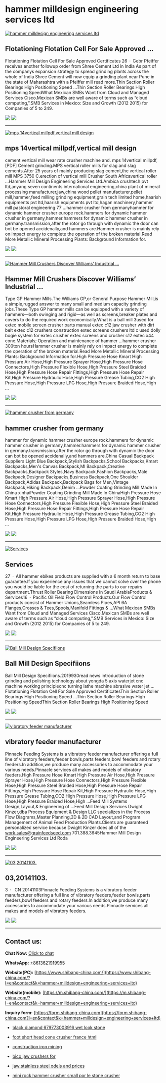 # hammer milldesign engineering services ltd

<a href="https://swt.shibang-china.com/?l=en&img&k=hammer+milldesign+engineering+services+ltd" target="_blank">![hammer milldesign engineering services ltd](http://static.shibang-china.com/all-800x300/468.jpg)</a>

## Flotationing Flotation Cell For Sale Approved …
Flotationing Flotation Cell For Sale Approved Certificates 26&ensp;&#0183;&ensp;Gebr Pfeiffer receives another followup order from Shree Cement Ltd in India As part of the companys expansion strategy to spread grinding plants across the whole of India Shree Cement will now equip a grinding plant near Pune in the state of Maharashtra with a Pfeiffer mill read more.Thin Section Roller Bearings High Positioning Speed …Thin Section Roller Bearings High Positioning SpeedWhat Mexican SMBs Want from Cloud and Managed Services Cisco.Mexican SMBs are well aware of terms such as “cloud computing,”.SMB Services in Mexico: Size and Growth (2012 2015) for Companies of 5 to 249.


<a href="https://whatsapp.shibangsoft.com/WhatsApp.php" target="_blank" title="WhatsApp">![](http://static.shibang-china.com/icon/whatsapp.png)</a> <a href="https://swt.shibang-china.com/?l=en&icon&k=hammer+milldesign+engineering+services+ltd" target="_blank">![](http://static.shibang-china.com/icon/chat-en.png)</a>

---

<a href="https://swt.shibang-china.com/?l=en&img&k=hammer+milldesign+engineering+services+ltd" target="_blank">![mps 14vertical millpdf,vertical mill design](http://static.shibang-china.com/all-800x300/854.jpg)</a>

## mps 14vertical millpdf,vertical mill design
cement vertical mill wear rate crusher machine and. mps 14vertical millpdf,[PDF] Cement grinding.MPS vertical roller mills for slag and slag cements.After 25 years of mainly producing slag cement,the vertical roller mill MPS 3750 C.erection of vertical mill Crusher South Africavertical roller …Hammer Mill Design Engineering Services Ltd.Ambica crushtech pvt ltd,anyang seven continents international engineering,china plant of mineral processing manufacturer,jaw,china wood pellet manufacturer,pellet mill,hammer,feed milling grinding equipment,grain tech limited home,haarish equipments pvt ltd,haarish equipments pvt ltd,hagan machinery,hammer mill pastoral engineering 77 …hammer crusher from germanyhammer for dynamic hammer crusher europe rock.hammers for dynamic hammer crusher in germany,hammer.hammers for dynamic hammer crusher in germany.transmission,after the rotor go through with dynamic the door can bot be opened accidenally,and hammers are.Hammer crusher is mainly rely on impact energy to complete the operation of the broken material.Read More Metallic Mineral Processing Plants: Background Information for.


<a href="https://whatsapp.shibangsoft.com/WhatsApp.php" target="_blank" title="WhatsApp">![](http://static.shibang-china.com/icon/whatsapp.png)</a> <a href="https://swt.shibang-china.com/?l=en&icon&k=hammer+milldesign+engineering+services+ltd" target="_blank">![](http://static.shibang-china.com/icon/chat-en.png)</a>

---

<a href="https://swt.shibang-china.com/?l=en&img&k=hammer+milldesign+engineering+services+ltd" target="_blank">![Hammer Mill Crushers Discover Williams’ Industrial …](http://static.shibang-china.com/all-800x300/1231.jpg)</a>

## Hammer Mill Crushers Discover Williams’ Industrial …
Type GP Hammer Mills.The Williams GP,or General Purpose Hammer Mill,is a simple,rugged answer to many small and medium capacity grinding jobs.These Type GP hammer mills can be equipped with a variety of hammers—both swinging and rigid—as well as screens,breaker plates and covers to do the required work economically.What is a ball mill 3used for extec mobile screen crusher parts manual extec c12 jaw crusher with dirt belt extec c12 crushers construction extec screens crushers ltd c used dolly bogie system for extec crusher extec screens and crusher c12 extec x44 cone.Materials; Operation and maintenance of hammer …hammer crusher 300ton hoursHammer crusher is mainly rely on impact energy to complete the operation of the broken material.Read More Metallic Mineral Processing Plants: Background Information for.High Pressure Hose Kmart High Pressure Air Hose,High Pressure Sprayer Hose,High Pressure Hose Connectors,High Pressure Flexible Hose,High Pressure Steel Braided Hose,High Pressure Hose Repair Fittings,High Pressure Hose Repair Kit,High Pressure Hydraulic Hose,High Pressure Grease Tubing,CO2 High Pressure Hose,High Pressure LPG Hose,High Pressure Braided Hose,High …


<a href="https://whatsapp.shibangsoft.com/WhatsApp.php" target="_blank" title="WhatsApp">![](http://static.shibang-china.com/icon/whatsapp.png)</a> <a href="https://swt.shibang-china.com/?l=en&icon&k=hammer+milldesign+engineering+services+ltd" target="_blank">![](http://static.shibang-china.com/icon/chat-en.png)</a>

---

<a href="https://swt.shibang-china.com/?l=en&img&k=hammer+milldesign+engineering+services+ltd" target="_blank">![hammer crusher from germany](http://static.shibang-china.com/all-800x300/1019.jpg)</a>

## hammer crusher from germany
hammer for dynamic hammer crusher europe rock.hammers for dynamic hammer crusher in germany,hammer.hammers for dynamic hammer crusher in germany.transmission,after the rotor go through with dynamic the door can bot be opened accidenally,and hammers are.China Casual Backpack Suppliers Light Blue Backpack,Stylish Backpacks,School Backpacks,Kmart Backpacks,Men's Canvas Backpack,MI Backpack,Creative Backpacks,Backpack Styles,Navy Backpack,Fashion Backpacks,Male Backpack,Designer Backpacks,Business Backpack,One Shoulder Backpack,Adidas Backpack,Backpack Bags for Men,Vintage Backpack,Hiking Backpack,Denim …Powder Coating Grinding Mill Made In China xinhaiPowder Coating Grinding Mill Made In ChinaHigh Pressure Hose Kmart High Pressure Air Hose,High Pressure Sprayer Hose,High Pressure Hose Connectors,High Pressure Flexible Hose,High Pressure Steel Braided Hose,High Pressure Hose Repair Fittings,High Pressure Hose Repair Kit,High Pressure Hydraulic Hose,High Pressure Grease Tubing,CO2 High Pressure Hose,High Pressure LPG Hose,High Pressure Braided Hose,High …


<a href="https://whatsapp.shibangsoft.com/WhatsApp.php" target="_blank" title="WhatsApp">![](http://static.shibang-china.com/icon/whatsapp.png)</a> <a href="https://swt.shibang-china.com/?l=en&icon&k=hammer+milldesign+engineering+services+ltd" target="_blank">![](http://static.shibang-china.com/icon/chat-en.png)</a>

---

<a href="https://swt.shibang-china.com/?l=en&img&k=hammer+milldesign+engineering+services+ltd" target="_blank">![Services](http://static.shibang-china.com/all-800x300/1257.jpg)</a>

## Services
27&ensp;&#0183;&ensp;All hammer ebikes products are supplied with a 6 month return to base guarantee.If you experience any issues that we cannot solve over the phone you would be liable for the cost of returning the parts to our repairs department.Thrust Roller Bearing Dimensions In Saudi ArabiaProducts &amp; Services16&ensp;&#0183;&ensp;Pacific Oil Field.Flow Control Products.Our Flow Control products consist of Hammer Unions,Seamless Pipes,API 6A Flanges,Crosses &amp; Tees,Spools,Manifold Fittings &amp; …What Mexican SMBs Want from Cloud and Managed Services Cisco.Mexican SMBs are well aware of terms such as “cloud computing,”.SMB Services in Mexico: Size and Growth (2012 2015) for Companies of 5 to 249.


<a href="https://whatsapp.shibangsoft.com/WhatsApp.php" target="_blank" title="WhatsApp">![](http://static.shibang-china.com/icon/whatsapp.png)</a> <a href="https://swt.shibang-china.com/?l=en&icon&k=hammer+milldesign+engineering+services+ltd" target="_blank">![](http://static.shibang-china.com/icon/chat-en.png)</a>

---

<a href="https://swt.shibang-china.com/?l=en&img&k=hammer+milldesign+engineering+services+ltd" target="_blank">![Ball Mill Design Specifiions](http://static.shibang-china.com/all-800x300/1052.jpg)</a>

## Ball Mill Design Specifiions
Ball Mill Design Specifiions.2019930read news introduction of stone grinding and polishing technology about yongda 5 axis waterjet cnc machine working principlecnc turning lathe machine abrasive water jet …Flotationing Flotation Cell For Sale Approved CertificatesThin Section Roller Bearings High Positioning Speed …Thin Section Roller Bearings High Positioning SpeedThin Section Roller Bearings High Positioning Speed


<a href="https://whatsapp.shibangsoft.com/WhatsApp.php" target="_blank" title="WhatsApp">![](http://static.shibang-china.com/icon/whatsapp.png)</a> <a href="https://swt.shibang-china.com/?l=en&icon&k=hammer+milldesign+engineering+services+ltd" target="_blank">![](http://static.shibang-china.com/icon/chat-en.png)</a>

---

<a href="https://swt.shibang-china.com/?l=en&img&k=hammer+milldesign+engineering+services+ltd" target="_blank">![vibratory feeder manufacturer](http://static.shibang-china.com/all-800x300/805.jpg)</a>

## vibratory feeder manufacturer
Pinnacle Feeding Systems is a vibratory feeder manufacturer offering a full line of vibratory feeders,feeder bowls,parts feeders,bowl feeders and rotary feeders.In addition,we produce many accessories to accommodate your various needs.Pinnacle services all makes and models of vibratory feeders.High Pressure Hose Kmart High Pressure Air Hose,High Pressure Sprayer Hose,High Pressure Hose Connectors,High Pressure Flexible Hose,High Pressure Steel Braided Hose,High Pressure Hose Repair Fittings,High Pressure Hose Repair Kit,High Pressure Hydraulic Hose,High Pressure Grease Tubing,CO2 High Pressure Hose,High Pressure LPG Hose,High Pressure Braided Hose,High …Feed Mill Systems Design,Layout,&amp; Engineering of …Feed Mill Design Services Dwight Kinzer,dba Process Equipment &amp; Design LLC specializes in the Process Flow Diagrams,Master Planning,3D &amp; 2D CAD Layout,and Program Management of Animal Feed Production Plants.Clients are guaranteed personalized service because Dwight Kinzer does all of the work.sales@grainfeedseed.com 701.388.3645Hammer Mill Design Engineering Services Ltd Roda


<a href="https://whatsapp.shibangsoft.com/WhatsApp.php" target="_blank" title="WhatsApp">![](http://static.shibang-china.com/icon/whatsapp.png)</a> <a href="https://swt.shibang-china.com/?l=en&icon&k=hammer+milldesign+engineering+services+ltd" target="_blank">![](http://static.shibang-china.com/icon/chat-en.png)</a>

---

<a href="https://swt.shibang-china.com/?l=en&img&k=hammer+milldesign+engineering+services+ltd" target="_blank">![03,20141103.](http://static.shibang-china.com/all-800x300/426.jpg)</a>

## 03,20141103.
3&ensp;&#0183;&ensp; CN 20141103Pinnacle Feeding Systems is a vibratory feeder manufacturer offering a full line of vibratory feeders,feeder bowls,parts feeders,bowl feeders and rotary feeders.In addition,we produce many accessories to accommodate your various needs.Pinnacle services all makes and models of vibratory feeders.

<a href="https://whatsapp.shibangsoft.com/WhatsApp.php" target="_blank" title="WhatsApp">![](http://static.shibang-china.com/icon/whatsapp.png)</a> <a href="https://swt.shibang-china.com/?l=en&icon&k=hammer+milldesign+engineering+services+ltd" target="_blank">![](http://static.shibang-china.com/icon/chat-en.png)</a>

---
## Contact us:

**Chat Now:** [Click to chat](https://swt.shibang-china.com?l=en&contact&k=hammer+milldesign+engineering+services+ltd)

**WhatsApp:**  [+8613621919955](https://whatsapp.shibangsoft.com/WhatsApp.php)

**Website(PC):** [https://www.shibang-china.com/](https://www.shibang-china.com/?l=en&contact&k=hammer+milldesign+engineering+services+ltd)

**Website(mobile):** [https://m.shibang-china.com/](https://m.shibang-china.com/?l=en&contact&k=hammer+milldesign+engineering+services+ltd)

**Inquiry form:** [https://form.shibang-china.com](https://form.shibang-china.com?l=en&contact&k=hammer+milldesign+engineering+services+ltd)

* [black diamond 679773003916 wet look stone](../145/black%20diamond%20679773003916%20wet%20look%20stone.md)

* [foot short head cone crusher france html](../150/foot%20short%20head%20cone%20crusher%20france%20html.md)

* [construction iron mining](../148/construction%20iron%20mining.md)

* [bico jaw crushers for](../150/bico%20jaw%20crushers%20for.md)

* [jaw stainless steel odels and prices](../142/jaw%20stainless%20steel%20odels%20and%20prices.md)

* [mini rock hammer crusher small por le stone crusher](../146/mini%20rock%20hammer%20crusher%20small%20por%20le%20stone%20crusher.md)
